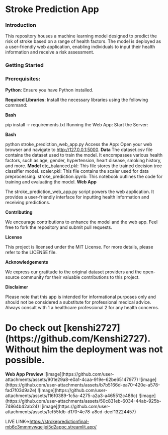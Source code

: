 <h1>Stroke Prediction App</h1>

<h3>Introduction</h3>

This repository houses a machine learning model designed to predict the risk of stroke based on a range of health factors. The model is deployed as a user-friendly web application, enabling individuals to input their health information and receive a risk assessment.

<h3>Getting Started</h3>

<h3>Prerequisites:</h3>
<b>Python</b>: Ensure you have Python installed.

<b>Required Libraries</b>: Install the necessary libraries using the following command:

<b>Bash</b>

pip install -r requirements.txt
Running the Web App:
Start the Server:

<b>Bash</b>

python stroke_prediction_web_app.py
Access the App:
Open your web browser and navigate to http://127.0.0.1:5000.
<b>
Data
</b>
The dataset.csv file contains the dataset used to train the model. It encompasses various health factors, such as age, gender, hypertension, heart disease, smoking history, and more.
<b>
Model
</b>
dtc_balanced.pkl: This file stores the trained decision tree classifier model.
scaler.pkl: This file contains the scaler used for data preprocessing.
stroke_prediction.ipynb: This notebook outlines the code for training and evaluating the model.
<b>Web App</b>

The stroke_prediction_web_app.py script powers the web application. It provides a user-friendly interface for inputting health information and receiving predictions.

<b>Contributing</b>

We encourage contributions to enhance the model and the web app. Feel free to fork the repository and submit pull requests.

<b>License</b>

This project is licensed under the MIT License. For more details, please refer to the LICENSE file.

<b>Acknowledgements</b>

We express our gratitude to the original dataset providers and the open-source community for their valuable contributions to this project.

<b>Disclaimer</b>

Please note that this app is intended for informational purposes only and should not be considered a substitute for professional medical advice. Always consult with 1  a healthcare professional 2  for any health concerns.

<h1>Do check out [kenshi2727](https://github.com/Kenshi2727). Without him the deployment was not possible.</h1>
<b>Web App Preview</b>
![image](https://github.com/user-attachments/assets/901e29a8-e0a1-4caa-919e-62be65147977)
![image](https://github.com/user-attachments/assets/b7b5166d-ea70-420e-a578-fad7f03d9a2e)
![image](https://github.com/user-attachments/assets/f16f0389-1c5a-4275-a2a3-a465512c486c)
![image](https://github.com/user-attachments/assets/50c831eb-6034-44ab-925b-74864b42ab24)
![image](https://github.com/user-attachments/assets/1cf55fdb-d170-4e78-a8cd-deef13224457)



LIVE LINK->https://strokepredictionfinal-mb6c3mmmvwqejjei5d2appc.streamlit.app/
